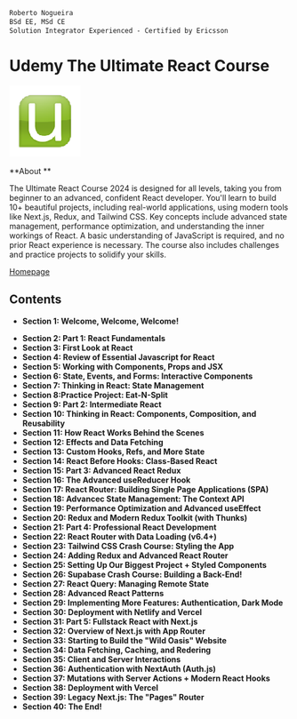 ```
Roberto Nogueira
BSd EE, MSd CE
Solution Integrator Experienced - Certified by Ericsson
```

# Udemy The Ultimate React Course

![udemy image](images/udemy.png)

**About **

The Ultimate React Course 2024 is designed for all levels, taking you from beginner to an advanced, confident React developer. You'll learn to build 10+ beautiful projects, including real-world applications, using modern tools like Next.js, Redux, and Tailwind CSS. Key concepts include advanced state management, performance optimization, and understanding the inner workings of React. A basic understanding of JavaScript is required, and no prior React experience is necessary. The course also includes challenges and practice projects to solidify your skills.

[Homepage](https://www.udemy.com/course/the-ultimate-react-course/learn/lecture/37351178#overview)

## Contents

+ **Section 1: Welcome, Welcome, Welcome!**
- **Section 2: Part 1: React Fundamentals**
- **Section 3: First Look at React**
- **Section 4: Review of Essential Javascript for React**
- **Section 5: Working with Components, Props and JSX**
- **Section 6: State, Events, and Forms: Interactive Components**
- **Section 7: Thinking in React: State Management**
- **Section 8:Practice Project: Eat-N-Split**
- **Section 9: Part 2: Intermediate React**
- **Section 10: Thinking in React: Components, Composition, and Reusability**
- **Section 11: How React Works Behind the Scenes**
- **Section 12: Effects and Data Fetching**
- **Section 13: Custom Hooks, Refs, and More State**
- **Section 14: React Before Hooks: Class-Based React**
- **Section 15: Part 3: Advanced React Redux**
- **Section 16: The Advanced useReducer Hook**
- **Section 17: React Router: Building Single Page Applications (SPA)**
- **Section 18: Advancec State Management: The Context API**
- **Section 19: Performance Optimization and Advanced useEffect**
- **Section 20: Redux and Modern Redux Toolkit (with Thunks)**
- **Section 21: Part 4: Professional React Development**
- **Section 22: React Router with Data Loading (v6.4+)**
- **Section 23: Tailwind CSS Crash Course: Styling the App**
- **Section 24: Adding Redux and Advanced React Router**
- **Section 25: Setting Up Our Biggest Project + Styled Components**
- **Section 26: Supabase Crash Course: Building a Back-End!**
- **Section 27: React Query: Managing Remote State**
- **Section 28: Advanced React Patterns**
- **Section 29: Implementing More Features: Authentication, Dark Mode**
- **Section 30: Deployment with Netlify and Vercel**
- **Section 31: Part 5: Fullstack React with Next.js**
- **Section 32: Overview of Next.js with App Router**
- **Section 33: Starting to Build the "Wild Oasis" Website**
- **Section 34: Data Fetching, Caching, and Redering**
- **Section 35: Client and Server Interactions**
- **Section 36: Authentication with NextAuth (Auth.js)**
- **Section 37: Mutations with Server Actions + Modern React Hooks**
- **Section 38: Deployment with Vercel**
- **Section 39: Legacy Next.js: The "Pages" Router**
- **Section 40: The End!**
